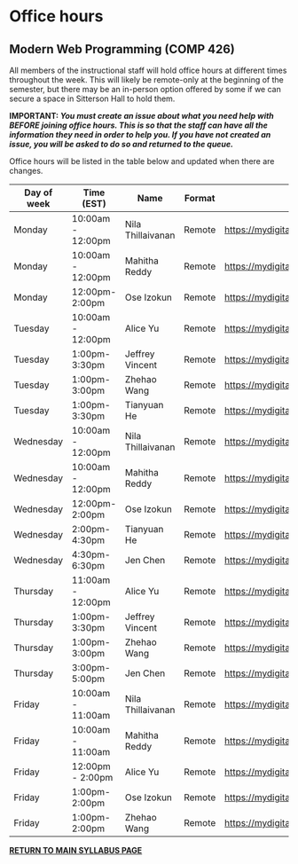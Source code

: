 # Office hours

## Modern Web Programming (COMP 426)

All members of the instructional staff will hold office hours at different times throughout the week. 
This will likely be remote-only at the beginning of the semester, but there may be an in-person option offered by some if we can secure a space in Sitterson Hall to hold them.

**IMPORTANT: _You must create an issue about what you need help with BEFORE joining office hours. This is so that the staff can have all the information they need in order to help you. If you have not created an issue, you will be asked to do so and returned to the queue._**

Office hours will be listed in the table below and updated when there are changes.

| Day of week | Time (EST) | Name | Format | Location | 
| --- | --- | --- | --- | --- |
| Monday | 10:00am - 12:00pm | Nila Thillaivanan | Remote | https://mydigitalhand.org/enrollment/37807 |
| Monday | 10:00am - 12:00pm | Mahitha Reddy | Remote | https://mydigitalhand.org/enrollment/37807 |
| Monday | 12:00pm- 2:00pm | Ose Izokun | Remote | https://mydigitalhand.org/enrollment/37807 |
| Tuesday | 10:00am - 12:00pm | Alice Yu | Remote | https://mydigitalhand.org/enrollment/37807 |
| Tuesday | 1:00pm- 3:30pm | Jeffrey Vincent | Remote | https://mydigitalhand.org/enrollment/37807 |
| Tuesday | 1:00pm- 3:00pm | Zhehao Wang | Remote | https://mydigitalhand.org/enrollment/37807 |
| Tuesday | 1:00pm- 3:30pm | Tianyuan He | Remote | https://mydigitalhand.org/enrollment/37807 |
| Wednesday | 10:00am - 12:00pm | Nila Thillaivanan | Remote | https://mydigitalhand.org/enrollment/37807 |
| Wednesday | 10:00am - 12:00pm | Mahitha Reddy | Remote | https://mydigitalhand.org/enrollment/37807 |
| Wednesday | 12:00pm- 2:00pm | Ose Izokun | Remote | https://mydigitalhand.org/enrollment/37807 |
| Wednesday | 2:00pm- 4:30pm | Tianyuan He | Remote | https://mydigitalhand.org/enrollment/37807 |
| Wednesday | 4:30pm- 6:30pm | Jen Chen | Remote | https://mydigitalhand.org/enrollment/37807 |
| Thursday | 11:00am - 12:00pm | Alice Yu | Remote | https://mydigitalhand.org/enrollment/37807 |
| Thursday | 1:00pm- 3:30pm | Jeffrey Vincent | Remote | https://mydigitalhand.org/enrollment/37807 |
| Thursday | 1:00pm- 3:00pm | Zhehao Wang | Remote | https://mydigitalhand.org/enrollment/37807 |
| Thursday | 3:00pm- 5:00pm | Jen Chen | Remote | https://mydigitalhand.org/enrollment/37807 |
| Friday | 10:00am - 11:00am | Nila Thillaivanan | Remote | https://mydigitalhand.org/enrollment/37807 |
| Friday | 10:00am - 11:00am | Mahitha Reddy | Remote | https://mydigitalhand.org/enrollment/37807 |
| Friday | 12:00pm - 2:00pm | Alice Yu | Remote | https://mydigitalhand.org/enrollment/37807 |
| Friday | 1:00pm- 2:00pm | Ose Izokun | Remote | https://mydigitalhand.org/enrollment/37807 |
| Friday | 1:00pm- 2:00pm | Zhehao Wang | Remote | https://mydigitalhand.org/enrollment/37807 |


[**RETURN TO MAIN SYLLABUS PAGE**](./README.md#instructional-staff)
